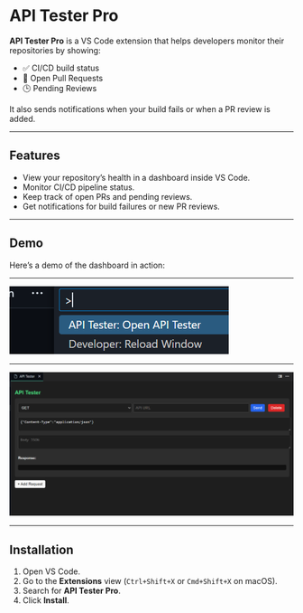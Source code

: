 # API Tester Pro

**API Tester Pro** is a VS Code extension that helps developers monitor their repositories by showing:

- ✅ CI/CD build status
- 📂 Open Pull Requests
- 🕒 Pending Reviews

It also sends notifications when your build fails or when a PR review is added.

---

## Features

- View your repository’s health in a dashboard inside VS Code.
- Monitor CI/CD pipeline status.
- Keep track of open PRs and pending reviews.
- Get notifications for build failures or new PR reviews.

---

## Demo

Here’s a demo of the dashboard in action:

---

![Demo](https://raw.githubusercontent.com/IamNishant51/API-TESTING-vs-code-extension-/main/images/screenshot1.png)

---

![Demo](https://raw.githubusercontent.com/IamNishant51/API-TESTING-vs-code-extension-/main/images/screenshot2.png)

---

## Installation

1. Open VS Code.
2. Go to the **Extensions** view (`Ctrl+Shift+X` or `Cmd+Shift+X` on macOS).
3. Search for **API Tester Pro**.
4. Click **Install**.
